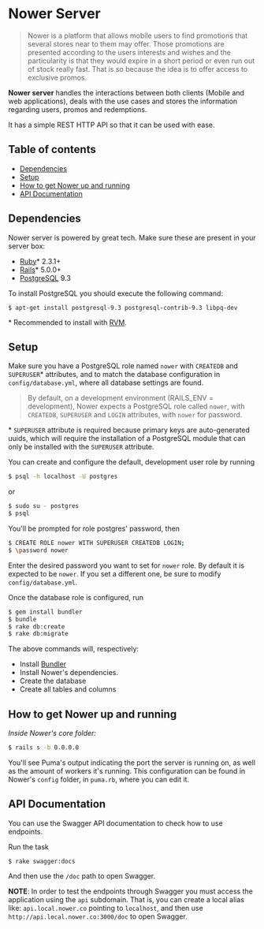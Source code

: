 # Nower Server

> Nower is a platform that allows mobile users to find promotions that several stores near to them may offer. Those promotions are presented according to the users interests and wishes and the particularity is that they would expire in a short period or even run out of stock really fast. That is so because the idea is to offer access to exclusive promos.

**Nower server** handles the interactions between both clients (Mobile and web applications), deals with the use cases and stores the information regarding users, promos and redemptions.

It has a simple REST HTTP API so that it can be used with ease.

## Table of contents

  * [Dependencies](#dependencies)
  * [Setup](#setup)
  * [How to get Nower up and running](#how-to-get-nower-up-and-running)
  * [API Documentation](#api-documentation)

## Dependencies

Nower server is powered by great tech. Make sure these are present in your server box:

- [Ruby]\* 2.3.1+
- [Rails]\* 5.0.0+
- [PostgreSQL] 9.3

To install PostgreSQL you should execute the following command:

```ssh
$ apt-get install postgresql-9.3 postgresql-contrib-9.3 libpq-dev
```

\* Recommended to install with [RVM](https://rvm.io/).

## Setup

Make sure you have a PostgreSQL role named ``nower`` with ``CREATEDB`` and ``SUPERUSER``\* attributes,
and to match the database configuration in ``config/database.yml``, where all
database settings are found.

> By default, on a development environment (RAILS_ENV = development), Nower
expects a PostgreSQL
role called ``nower``, with ``CREATEDB``, ``SUPERUSER`` and ``LOGIN`` attributes, with
``nower`` for password.

\* ``SUPERUSER`` attribute is required because primary keys are auto-generated uuids, which will require the installation of a PostgreSQL module that can only be installed with the ``SUPERUSER`` attribute.

You can create and configure the default, development user role by running
```sh
$ psql -h localhost -U postgres
```
or
```sh
$ sudo su - postgres
$ psql
```
You'll be prompted for role postgres' password, then
```sh
$ CREATE ROLE nower WITH SUPERUSER CREATEDB LOGIN;
$ \password nower
```
Enter the desired password you want to set for ``nower`` role. By default it is
expected to be ``nower``. If you set a different one, be sure to modify
``config/database.yml``.

Once the database role is configured, run

```sh
$ gem install bundler
$ bundle
$ rake db:create
$ rake db:migrate
```

The above commands will, respectively:

- Install [Bundler]
- Install Nower's dependencies.
- Create the database
- Create all tables and columns

## How to get Nower up and running

*Inside Nower's core folder:*

```sh
$ rails s -b 0.0.0.0
```
You'll see Puma's output indicating the port the server is running on, as well
as the amount of workers it's running. This configuration can be found in
Nower's ``config`` folder, in ``puma.rb``, where you can edit it.

## API Documentation

You can use the Swagger API documentation to check how to use endpoints.

Run the task

```
$ rake swagger:docs
```

And then use the `/doc` path to open Swagger.

**NOTE**: In order to test the endpoints through Swagger you must access the application using the
`api` subdomain. That is, you can create a local alias like: `api.local.nower.co` pointing to
`localhost`, and then use `http://api.local.nower.co:3000/doc` to open Swagger.

[Ruby]:https://rvm.io/
[Rails]:http://rubyonrails.org/
[PostgreSQL]:http://www.postgresql.org/download/
[Bundler]:http://bundler.io/
[Swagger]:http://swagger.io/
